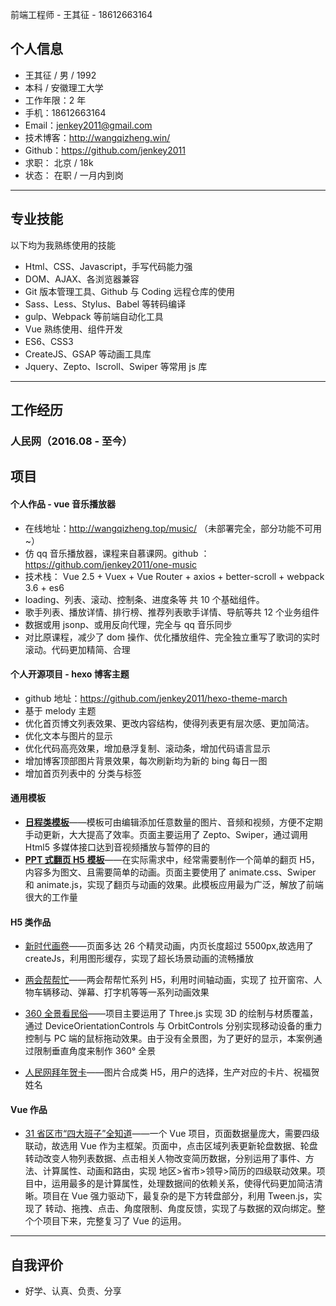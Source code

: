 <!-- * 期望职位：前端开发工程师
* 期望薪资：20k
* 期望城市：北京 -->

前端工程师 - 王其征 - 18612663164

## 个人信息

* 王其征 / 男 / 1992
* 本科 / 安徽理工大学
* 工作年限：2 年
* 手机：18612663164
* Email：jenkey2011@gmail.com
* 技术博客：http://wangqizheng.win/
* Github：https://github.com/jenkey2011
* 求职： 北京 / 18k
* 状态： 在职 / 一月内到岗

---

## 专业技能

以下均为我熟练使用的技能

* Html、CSS、Javascript，手写代码能力强
* DOM、AJAX、各浏览器兼容
* Git 版本管理工具、Github 与 Coding 远程仓库的使用
* Sass、Less、Stylus、Babel 等转码编译
* gulp、Webpack 等前端自动化工具
* Vue 熟练使用、组件开发
* ES6、CSS3
* CreateJS、GSAP 等动画工具库
* Jquery、Zepto、Iscroll、Swiper 等常用 js 库

<!-----

 ## 开发环境

#### 公司

主要做专题、需要做模板、经常修改、不存在自动化

* Gulp + Sass + Vscode
* Jquery、TweenMax、Swiper、Iscroll

#### 个人

* Webpack + Sass + Babel + Vscode + Git
* vue、ES6、模块化 -->

---

## 工作经历

### 人民网（2016.08 - 至今）

## 项目

#### 个人作品 - vue 音乐播放器

* 在线地址：http://wangqizheng.top/music/ （未部署完全，部分功能不可用~）
* 仿 qq 音乐播放器，课程来自慕课网。github ：https://github.com/jenkey2011/one-music
* 技术栈： Vue 2.5 + Vuex + Vue Router + axios + better-scroll + webpack 3.6 + es6
* loading、列表、滚动、控制条、进度条等 共 10 个基础组件。
* 歌手列表、播放详情、排行榜、推荐列表歌手详情、导航等共 12 个业务组件
* 数据或用 jsonp、或用反向代理，完全与 qq 音乐同步
* 对比原课程，减少了 dom 操作、优化播放组件、完全独立重写了歌词的实时滚动。代码更加精简、合理

#### 个人开源项目 - hexo 博客主题

* github 地址：https://github.com/jenkey2011/hexo-theme-march
* 基于 melody 主题
* 优化首页博文列表效果、更改内容结构，使得列表更有层次感、更加简洁。
* 优化文本与图片的显示
* 优化代码高亮效果，增加悬浮复制、滚动条，增加代码语言显示
* 增加博客顶部图片背景效果，每次刷新均为新的 bing 每日一图
* 增加首页列表中的 分类与标签

#### 通用模板

* **[日程类模板](http://m.people.cn/22/1372/204548/204577/index.html)**——模板可由编辑添加任意数量的图片、音频和视频，方便不定期手动更新，大大提高了效率。页面主要运用了 Zepto、Swiper，通过调用 Html5 多媒体接口达到音视频播放与暂停的目的
* **[PPT 式翻页 H5 模板](http://auto.people.com.cn/GB/410384/414148/index.html)**——在实际需求中，经常需要制作一个简单的翻页 H5，内容多为图文、且需要简单的动画。页面主要使用了 animate.css、Swiper 和 animate.js，实现了翻页与动画的效果。此模板应用最为广泛，解放了前端很大的工作量

#### H5 类作品

* [新时代画卷](http://cpc.people.com.cn/GB/67481/416087/index.html?name=Jenkey%E9%93%B6%E6%97%B6&face=http://thirdwx.qlogo.cn/mmopen/vi_32/Q0j4TwGTfTL7Xx34jAViacG2VlCOZ5CV8A8M8AhG6QEuW5MiaAJF1o2bBrbUG4LsSSrzCSxbPouRnLVV1N49zbicw/132)——页面多达 26 个精灵动画，内页长度超过 5500px,故选用了 createJs，利用图形缓存，实现了超长场景动画的流畅播放

* [两会帮帮忙](http://tv.people.com.cn/GB/411404/411618/index.html)——两会帮帮忙系列 H5，利用时间轴动画，实现了 拉开窗帘、人物车辆移动、弹幕、打字机等等一系列动画效果

* [360 全景看民俗](http://www.people.com.cn/GB/232766/417524/index.html)——项目主要运用了 Three.js 实现 3D 的绘制与材质覆盖，通过 DeviceOrientationControls 与 OrbitControls 分别实现移动设备的重力控制与 PC 端的鼠标拖动效果。由于没有全景图，为了更好的显示，本案例通过限制垂直角度来制作 360° 全景

* [人民网拜年贺卡](http://www.people.com.cn/GB/232766/417509/index.html)——图片合成类 H5，用户的选择，生产对应的卡片、祝福贺姓名

#### Vue 作品

* [31 省区市“四大班子”全知道](http://politics.people.com.cn/GB/8198/417663/index.html)——一个 Vue 项目，页面数据量庞大，需要四级联动，故选用 Vue 作为主框架。页面中，点击区域列表更新轮盘数据、轮盘转动改变人物列表数据、点击相关人物改变简历数据，分别运用了事件、方法、计算属性、动画和路由，实现 地区>省市>领导>简历的四级联动效果。项目中，运用最多的是计算属性，处理数据间的依赖关系，使得代码更加简洁清晰。项目在 Vue 强力驱动下，最复杂的是下方转盘部分，利用 Tween.js，实现了 转动、拖拽、点击、角度限制、角度反馈，实现了与数据的双向绑定。整个个项目下来，完整复习了 Vue 的运用。

---

## 自我评价

* 好学、认真、负责、分享
